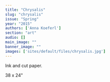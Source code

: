 ```yaml
---
title: "Chrysalis"
slug: "chrysalis"
issue: "Spring"
year: "2015"
authors: ['Anna Koeferl']
section: "art"
audio: []
main_image: ""
banner_image: ""
images: ['sites/default/files/chrysalis.jpg']
---
```

Ink and cut paper.

 38 x 24"

